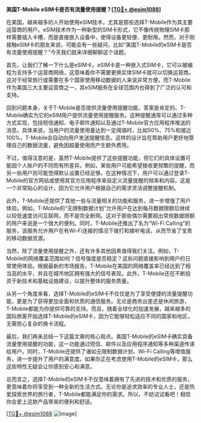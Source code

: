 **美国T-Mobile eSIM卡是否有流量使用提醒？[[TG💪+ @esim1088](https://t.me/s/esim1088)]**

在美国，越来越多的人开始使用eSIM技术，尤其是那些选择T-Mobile作为其主要运营商的用户。eSIM技术作为一种新型的SIM卡形式，它不像传统物理SIM卡那样需要插入卡槽，而是直接嵌入设备中，使得设备更轻便、更耐用。然而，对于刚接触eSIM卡的朋友来说，可能会有一些疑问，比如“美国T-Mobile的eSIM卡是否有流量使用提醒？”今天我们就来详细聊聊这个话题。

首先，让我们了解一下什么是eSIM卡。eSIM卡是一种嵌入式SIM卡，它可以被编程为支持多个运营商网络，这意味着你不需要更换实体SIM卡就可以切换运营商。这对于经常旅行或需要在多个国家使用移动数据的人来说非常方便。而T-Mobile作为美国三大主要运营商之一，其eSIM服务在全球范围内也得到了广泛的认可和支持。

回到问题本身，关于T-Mobile是否提供流量使用提醒功能，答案是肯定的。T-Mobile确实为它的eSIM用户提供流量使用提醒服务。这种提醒通常可以通过多种方式实现，包括短信通知、电子邮件通知以及通过T-Mobile官方应用程序推送的消息。具体来说，当用户的流量使用量达到一定阈值时，比如50%、75%和接近100%，T-Mobile会自动向用户发送提醒信息。这样的设计旨在帮助用户更好地管理自己的数据流量，避免因超量使用而产生额外费用。

不过，值得注意的是，虽然T-Mobile提供了这些提醒功能，但它们的具体设置可能因个人账户的不同而有所差异。例如，某些用户可能希望接收更频繁的提醒，而另一些用户则可能觉得默认设置已经足够。在这种情况下，用户可以通过登录T-Mobile的官方网站或使用其官方应用程序来自定义流量提醒的频率和内容。这是一个非常贴心的设计，因为它允许用户根据自己的需求灵活调整提醒机制。

此外，T-Mobile还提供了其他一些与流量相关的功能和服务，进一步增强了用户体验。例如，T-Mobile的“无限制数据计划”允许用户在达到每月数据限额后继续以较低速度访问互联网，而不是完全断网。这对于那些偶尔需要超出常规数据限额的用户来说是一个很大的便利。同时，T-Mobile还推出了名为“Wi-Fi Calling”的服务，该服务允许用户在有Wi-Fi连接的情况下拨打和接听电话，从而节省了宝贵的移动数据资源。

当然，除了流量使用提醒之外，还有许多其他因素值得我们关注。例如，T-Mobile的网络覆盖范围如何？信号强度是否稳定？这些问题直接影响到用户的日常使用体验。根据最新的市场报告，T-Mobile在美国的网络覆盖率已经达到了相当高的水平，并且在城市地区拥有强大的信号表现。此外，T-Mobile还在不断投资于新技术和基础设施建设，以提升整体的服务质量。

从另一个角度来看，选择T-Mobile的eSIM卡不仅仅是为了享受便捷的流量提醒功能，更是为了获得更加全面和优质的通信服务。无论是商务出差还是休闲旅游，T-Mobile都能为你提供可靠的支持。而且，随着全球化的加速发展，越来越多的国际旅客开始选择T-Mobile的eSIM卡，因为它能够轻松适应不同的国家和地区，无需担心复杂的换卡流程。

最后，我们再来总结一下这篇文章的核心观点。美国T-Mobile的eSIM卡确实具备流量使用提醒的功能，这一功能通过短信、邮件以及应用程序通知等多种渠道传递给用户。同时，T-Mobile还提供了诸如无限制数据计划、Wi-Fi Calling等增值服务，进一步提升了用户的满意度。如果你正在考虑使用T-Mobile的eSIM卡，那么这些特性无疑会让你感到安心和满意。

总而言之，选择T-Mobile的eSIM卡不仅意味着拥有了先进的技术和优质的服务，更意味着你将享受到一种全新的生活方式。无论你是追求效率的专业人士，还是热爱探索世界的旅行者，T-Mobile都能满足你的需求。所以，不妨试试看吧！相信你会爱上这款产品带来的便利和舒适。

[[TG💪+ @esim1088](https://t.me/s/esim1088) ![Image](https://i.postimg.cc/4NQfJmqS/Snipaste-2025-05-13-00-14-12.png)]
